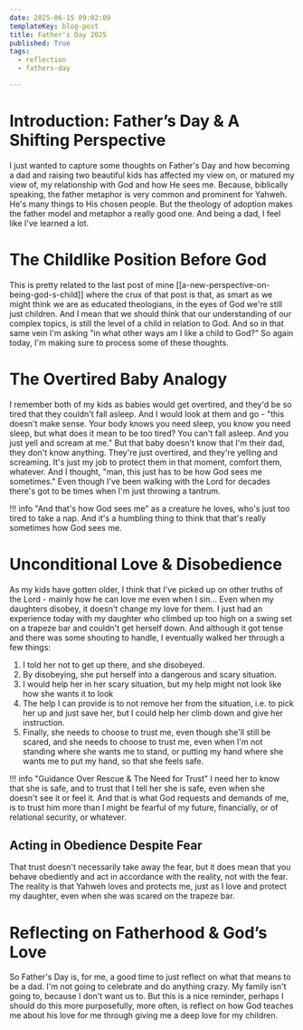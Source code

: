 ```yaml
---
date: 2025-06-15 09:02:09
templateKey: blog-post
title: Father's Day 2025
published: True
tags:
  - reflection
  - fathers-day

---
```


# Introduction: Father’s Day & A Shifting Perspective

I just wanted to capture some thoughts on Father's
Day and how becoming a dad and raising two beautiful kids has affected my view
on, or matured my view of, my relationship with God and how He sees me.
Because, biblically speaking, the father metaphor is very common and prominent
for Yahweh. He's many things to His chosen people. But the theology of adoption
makes the father model and metaphor a really good one. And being a dad,
I feel like I've learned a lot.

# The Childlike Position Before God

This is pretty related to the last post of mine [[a-new-perspective-on-being-god-s-child]] 
where the crux of that post is that, as smart as we might think we
are as educated theologians, in the eyes of God we're still just children. And
I mean that we should think that our understanding of our complex topics, is
still the level of a child in relation to God. And so in that
same vein I'm asking "in what other ways am I like a child to God?"
So again today, I'm making sure to process some of these thoughts.

# The Overtired Baby Analogy

I remember both of my kids as babies would get overtired, and they'd be so
tired that they couldn't fall asleep. And I would look at them and go - "this
doesn't make sense. Your body knows you need sleep, you know you need sleep,
but what does it mean to be too tired? You can't fall asleep. And you just yell
and scream at me." But that baby doesn't know that I'm their dad, they don't
know anything. They're just overtired, and they're yelling and screaming. It's
just my job to protect them in that moment, comfort them, whatever. And I
thought, "man, this just has to be how God sees me sometimes." Even though I've
been walking with the Lord for decades there's got to be
times when I'm just throwing a tantrum. 

!!! info "And that's how God sees me"
    as a creature he loves, who's just too tired to take a nap. And it's a
    humbling thing to think that that's really sometimes how God sees me.

# Unconditional Love & Disobedience

As my kids have gotten older, I think that I've picked up on other truths
of the Lord - mainly how he can love me even when I sin... Even when my daughters
disobey, it doesn't change my love for them. I just had an experience today with
my daughter who climbed up too high on a swing set on a trapeze bar and
couldn't get herself down. And although it got tense and there was some shouting to handle, I eventually walked her through a few things:

1. I told her not to get up there, and she disobeyed.
2. By disobeying, she put herself into a dangerous and scary situation.
3. I would help her in her scary situation, but my help might not look like how she wants it to look
4. The help I can provide is to not remove her from the situation, i.e. to pick her up and just save her, but I could help her climb down and give her instruction.
5. Finally, she needs to choose to trust me, even though she'll still be scared, and she needs to choose to trust me, even when I'm not standing where
she wants me to stand, or putting my hand where she wants me to put my hand, so
that she feels safe. 

!!! info "Guidance Over Rescue & The Need for Trust"
    I need her to know that she is safe, and to trust that I tell her she is
    safe, even when she doesn't see it or feel it. And that is what God requests
    and demands of me, is to trust him more than I might be fearful of my future,
    financially, or of relational security, or whatever.

## Acting in Obedience Despite Fear

That trust doesn't necessarily take away the fear, but it does mean that you
behave obediently and act in accordance with the reality, not with the fear.
The reality is that Yahweh loves and protects me, just as I love and protect my
daughter, even when she was scared on the trapeze bar.

# Reflecting on Fatherhood & God’s Love

So Father's Day is, for me, a good time to just reflect on what that means to
be a dad. I'm not going to celebrate and do anything crazy. My family isn't
going to, because I don't want us to. But this is a nice reminder, perhaps I
should do this more purposefully, more often, is reflect on how
God teaches me about his love for me through giving me a deep love for my
children.
